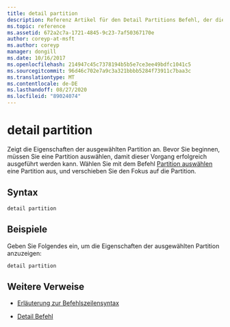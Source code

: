 ```yaml
---
title: detail partition
description: Referenz Artikel für den Detail Partitions Befehl, der die Eigenschaften der ausgewählten Partition anzeigt.
ms.topic: reference
ms.assetid: 672a2c7a-1721-4845-9c23-7af50367170e
author: coreyp-at-msft
ms.author: coreyp
manager: dongill
ms.date: 10/16/2017
ms.openlocfilehash: 214947c45c7378194b5b5e7ce3ee49bdfc1041c5
ms.sourcegitcommit: 96d46c702e7a9c3a321bbbb5284f73911c7baa3c
ms.translationtype: MT
ms.contentlocale: de-DE
ms.lasthandoff: 08/27/2020
ms.locfileid: "89024074"
---
```

# <a name="detail-partition"></a>detail partition

Zeigt die Eigenschaften der ausgewählten Partition an. Bevor Sie beginnen, müssen Sie eine Partition auswählen, damit dieser Vorgang erfolgreich ausgeführt werden kann. Wählen Sie mit dem Befehl [Partition auswählen](select-partition.md) eine Partition aus, und verschieben Sie den Fokus auf die Partition.

## <a name="syntax"></a>Syntax

```
detail partition
```

## <a name="examples"></a>Beispiele

Geben Sie Folgendes ein, um die Eigenschaften der ausgewählten Partition anzuzeigen:

```
detail partition
```

## <a name="additional-references"></a>Weitere Verweise

- [Erläuterung zur Befehlszeilensyntax](command-line-syntax-key.md)

- [Detail Befehl](detail.md)
